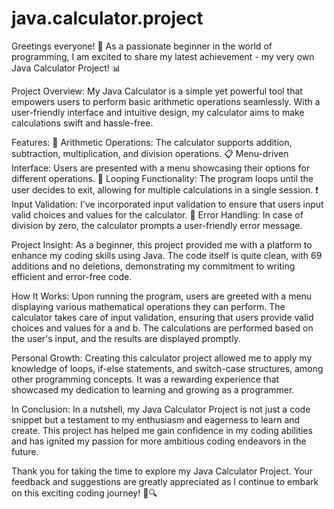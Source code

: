# java.calculator.project
Greetings everyone! 🌟 As a passionate beginner in the world of programming, I am excited to share my latest achievement - my very own Java Calculator Project! 📊

Project Overview:
My Java Calculator is a simple yet powerful tool that empowers users to perform basic arithmetic operations seamlessly. With a user-friendly interface and intuitive design, my calculator aims to make calculations swift and hassle-free.

Features:
🔢 Arithmetic Operations: The calculator supports addition, subtraction, multiplication, and division operations.
📋 Menu-driven Interface: Users are presented with a menu showcasing their options for different operations.
🔁 Looping Functionality: The program loops until the user decides to exit, allowing for multiple calculations in a single session.
❗ Input Validation: I've incorporated input validation to ensure that users input valid choices and values for the calculator.
🚫 Error Handling: In case of division by zero, the calculator prompts a user-friendly error message.

Project Insight:
As a beginner, this project provided me with a platform to enhance my coding skills using Java. The code itself is quite clean, with 69 additions and no deletions, demonstrating my commitment to writing efficient and error-free code.

How It Works:
Upon running the program, users are greeted with a menu displaying various mathematical operations they can perform. The calculator takes care of input validation, ensuring that users provide valid choices and values for a and b. The calculations are performed based on the user's input, and the results are displayed promptly.

Personal Growth:
Creating this calculator project allowed me to apply my knowledge of loops, if-else statements, and switch-case structures, among other programming concepts. It was a rewarding experience that showcased my dedication to learning and growing as a programmer.

In Conclusion:
In a nutshell, my Java Calculator Project is not just a code snippet but a testament to my enthusiasm and eagerness to learn and create. This project has helped me gain confidence in my coding abilities and has ignited my passion for more ambitious coding endeavors in the future.

Thank you for taking the time to explore my Java Calculator Project. Your feedback and suggestions are greatly appreciated as I continue to embark on this exciting coding journey! 🚀🔍
